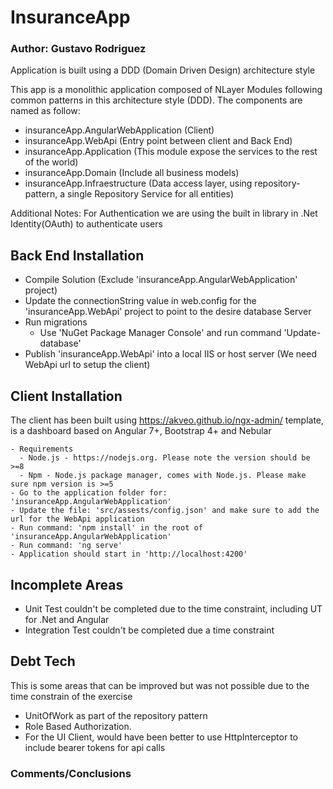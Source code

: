 # InsuranceApp
### Author: Gustavo Rodriguez

Application is built using a DDD (Domain Driven Design) architecture style

This app is a monolithic application composed of NLayer Modules following common patterns in this architecture style (DDD). The components are named as follow:
  - insuranceApp.AngularWebApplication (Client)
  - insuranceApp.WebApi (Entry point between client and Back End)
  - insuranceApp.Application (This module expose the services to the rest of the world)
  - insuranceApp.Domain (Include all business models)
  - insuranceApp.Infraestructure (Data access layer, using repository-pattern, a single Repository Service for all entities)

  Additional Notes: For Authentication we are using the built in library in .Net Identity(OAuth) to authenticate users

## Back End Installation
  - Compile Solution (Exclude 'insuranceApp.AngularWebApplication' project)
  - Update the connectionString value in web.config for the 'insuranceApp.WebApi' project to point to the desire database Server
  - Run migrations
    - Use 'NuGet Package Manager Console' and run command 'Update-database'  
  - Publish 'insuranceApp.WebApi' into a local IIS or host server (We need WebApi url to setup the client)

  ## Client Installation

  The client has been built using https://akveo.github.io/ngx-admin/ template, is a dashboard based on Angular 7+, Bootstrap 4+ and Nebular

    - Requirements
      - Node.js - https://nodejs.org. Please note the version should be >=8
      - Npm - Node.js package manager, comes with Node.js. Please make sure npm version is >=5
    - Go to the application folder for: 'insuranceApp.AngularWebApplication'
    - Update the file: 'src/assests/config.json' and make sure to add the url for the WebApi application
    - Run command: 'npm install' in the root of 'insuranceApp.AngularWebApplication'
    - Run command: 'ng serve'
    - Application should start in 'http://localhost:4200'

## Incomplete Areas
  - Unit Test couldn't be completed due to the time constraint, including UT for .Net and Angular
  - Integration Test couldn't be completed due a time constraint

## Debt Tech
  This is some areas that can be improved but was not possible due to the time constrain of the exercise
  * UnitOfWork as part of the repository pattern
  * Role Based Authorization.
  * For the UI Client, would have been better to use HttpInterceptor to include bearer tokens for api calls


### Comments/Conclusions
